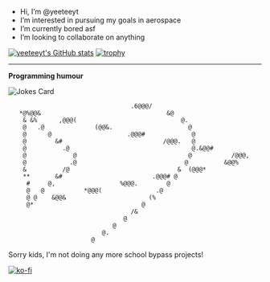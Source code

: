 


-  Hi, I’m @yeeteeyt
-  I’m interested in pursuing my goals in aerospace
-  I’m currently bored asf
-  I’m looking to collaborate on anything

[![yeeteeyt's GitHub stats](https://github-readme-stats.vercel.app/api?username=yeeteeyt&theme=transparent)](https://github.com/yeeteeyt/github-readme-stats)
[![trophy](https://github-profile-trophy.vercel.app/?username=yeeteeyt&theme=onedark)](https://github.com/ryo-ma/github-profile-trophy)

---
**Programming humour**

![Jokes Card](https://readme-jokes.vercel.app/api?hideBorder&theme=cobalt&qColor=%23944bcc&aColor=%23bbdb51)


                                      .6@@@/                                    
       *@%@@&                                   &@                              
        & &%      ,@@@(                             @.                          
        @   .@              (@@&.                     @                         
        @      @                     .@@@#             @                        
        @        &#                            /@@@.   @                        
        @          .@                                  @.&@@#                   
        @             @                               @           /@@@,         
        @            .@                              @          &@@%            
        &          /@                              &  (@@@*                     
        **       &#                         .@@@# @                             
         #     @,                  %@@@.        @                               
         @   @           *@@@(               .@                                 
         @ @    &@@&                       (%                                   
         @*                              @                                      
                                      /&                                        
                                    @                                           
                                 @                                              
                              @.                                                
                           @                                  
                           





<!---
yeeteeyt/yeeteeyt is a ✨ special ✨ repository because its `README.md` (this file) appears on your GitHub profile.
You can click the Preview link to take a look at your changes.
--->



Sorry kids, I'm not doing any more school bypass projects! 



[![ko-fi](https://ko-fi.com/img/githubbutton_sm.svg)](https://ko-fi.com/J3J6G9FXE)
